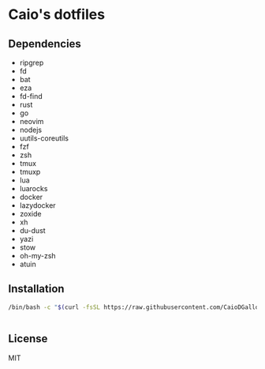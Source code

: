 # Caio's dotfiles

## Dependencies

- ripgrep
- fd
- bat
- eza
- fd-find
- rust
- go
- neovim
- nodejs
- uutils-coreutils
- fzf
- zsh
- tmux
- tmuxp
- lua
- luarocks
- docker
- lazydocker
- zoxide
- xh
- du-dust
- yazi
- stow
- oh-my-zsh
- atuin

## Installation

```sh
/bin/bash -c "$(curl -fsSL https://raw.githubusercontent.com/CaioDGallo/dotfiles/HEAD/setup-fresh-ubuntu.sh)" && zsh
```
```
```


## License

MIT
